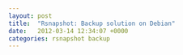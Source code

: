 ```yaml
---
layout: post
title:  "Rsnapshot: Backup solution on Debian"
date:   2012-03-14 12:34:07 +0000
categories: rsnapshot backup
---
```

